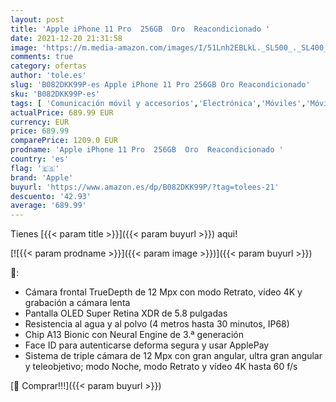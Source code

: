 ```yaml
---
layout: post
title: 'Apple iPhone 11 Pro  256GB  Oro  Reacondicionado '
date: 2021-12-20 21:31:58
image: 'https://m.media-amazon.com/images/I/51Lnh2EBLkL._SL500_._SL400_.jpg'
comments: true
category: ofertas
author: 'tole.es'
slug: 'B082DKK99P-es Apple iPhone 11 Pro 256GB Oro Reacondicionado'
sku: 'B082DKK99P-es'
tags: [ 'Comunicación móvil y accesorios','Electrónica','Móviles','Móviles y smartphones libres','apple','iphone', ]
actualPrice: 689.99 EUR
currency: EUR
price: 689.99
comparePrice: 1209.0 EUR
prodname: 'Apple iPhone 11 Pro  256GB  Oro  Reacondicionado '
country: 'es'
flag: '🇪🇸'
brand: 'Apple'
buyurl: 'https://www.amazon.es/dp/B082DKK99P/?tag=tolees-21'
descuento: '42.93'
average: '689.99'
---
```


Tienes [{{< param title >}}]({{< param buyurl >}}) aqui!

[![{{< param prodname >}}]({{< param image >}})]({{< param buyurl >}})

🔎:

- Cámara frontal TrueDepth de 12 Mpx con modo Retrato, vídeo 4K y grabación a cámara lenta
- Pantalla OLED Super Retina XDR de 5.8 pulgadas
- Resistencia al agua y al polvo (4 metros hasta 30 minutos, IP68)
- Chip A13 Bionic con Neural Engine de 3.ª generación
- Face ID para autenticarse deforma segura y usar ApplePay
- Sistema de triple cámara de 12 Mpx con gran angular, ultra gran angular y teleobjetivo; modo Noche, modo Retrato y vídeo 4K hasta 60 f/s

[🛒 Comprar!!!]({{< param buyurl >}})
